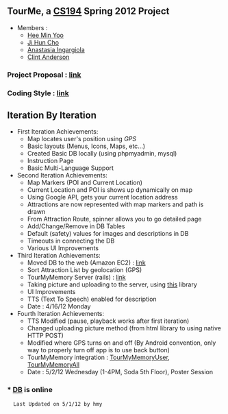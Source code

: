 TourMe, a [CS194][CS194] Spring 2012 Project
--------------------------

* Members :
  - [Hee Min Yoo]
  - [Ji Hun Cho]
  - [Anastasia Ingargiola]
  - [Clint Anderson]


### Project Proposal : [link][link to proposal]


### Coding Style : [link][link to coding style]


Iteration By Iteration
-----------------------

* First Iteration Achievements:
  - Map locates user's position using *GPS*
  - Basic layouts (Menus, Icons, Maps, etc...) 
  - Created Basic DB locally (using phpmyadmin, mysql)
  - Instruction Page
  - Basic Multi-Language Support
* Second Iteration Achievements:
  - Map Markers (POI and Current Location)
  - Current Location and POI is shows up dynamically on map
  - Using Google API, gets your current location address
  - Attractions are now represented with map markers and path is drawn
  - From Attraction Route, spinner allows you to go detailed page
  - Add/Change/Remove in DB Tables
  - Default (safety) values for images and descriptions in DB
  - Timeouts in connecting the DB
  - Various UI Improvements
* Third Iteration Achievements:
  - Moved DB to the web (Amazon EC2) : [link][ec2db]
  - Sort Attraction List by geolocation (GPS)
  - TourMyMemory Server (rails) : [link][TourMyMemoryUser]
  - Taking picture and uploading to the server, using [this][CameraUpload] library
  - UI Improvements
  - TTS (Text To Speech) enabled for description
  - Date : 4/16/12 Monday
* Fourth Iteration Achievements:
  - TTS Modified (pause, playback works after first iteration)
  - Changed uploading picture method (from html library to using native HTTP POST)
  - Modified where GPS turns on and off 
    (By Android convention, only way to properly turn off app is to use back button)
  - TourMyMemory integration : [TourMyMemoryUser], [TourMyMemoryAll]
  - Date : 5/2/12 Wednesday (1-4PM, Soda 5th Floor), Poster Session

### * [DB][ec2db] is online


```
  Last Updated on 5/1/12 by hmy
```

  [Hee Min Yoo]: https://github.com/hmy "GitHub Page"
  [Ji Hun Cho]: https://github.com/creamsoup "GitHub Page"
  [Anastasia Ingargiola]: https://github.com/velvet117 "GitHub Page"
  [Clint Anderson]: https://github.com/clintanderson "GitHub Page"
  [link to proposal]: http://ec2-23-20-205-81.compute-1.amazonaws.com/TourMe/TourMeProposal.pdf 
  [link to coding style]: https://github.com/hmy/TourMeReadMe/blob/master/CODINGSTYLE.md
  [CS194]: http://phone.cs.berkeley.edu/dokuwiki/doku.php?id=194-22:sp2012
  [most recent version]: https://github.com/hmy/TourMeReadMe/blob/master/README.md
  [ec2db]: http://ec2-23-20-205-81.compute-1.amazonaws.com/phpmyadmin/ "EC2 DB"
  [webservice]: http://ec2-23-20-205-81.compute-1.amazonaws.com:2222/ "New Web Service"
  [TourMyMemoryUser]: http://ec2-23-20-205-81.compute-1.amazonaws.com:3000/tour_my_memory
  [TourMyMemoryAll]: http://ec2-23-20-205-81.compute-1.amazonaws.com:3000/tour_my_memory/showallmaps
  [CameraUpload]: https://github.com/brycecurtis/articles/tree/master/CameraUpload
